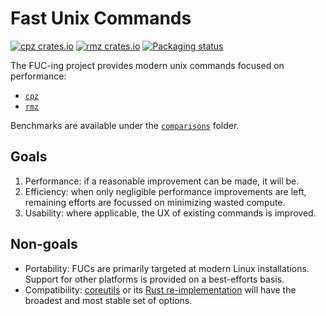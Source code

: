 # Fast Unix Commands

[![cpz crates.io](https://img.shields.io/crates/v/cpz?label=cpz%20crates.io&style=flat-square)](https://crates.io/crates/cpz)
[![rmz crates.io](https://img.shields.io/crates/v/rmz?label=rmz%20crates.io&style=flat-square)](https://crates.io/crates/rmz)
[![Packaging status](https://repology.org/badge/tiny-repos/fuc.svg)](https://repology.org/project/fuc/badges)

The FUC-ing project provides modern unix commands focused on performance:

- [`cpz`](#cpz)
- [`rmz`](#rmz)

Benchmarks are available under the [`comparisons`](comparisons) folder.

## Goals

1. Performance: if a reasonable improvement can be made, it will be.
2. Efficiency: when only negligible performance improvements are left, remaining efforts are
   focussed on minimizing wasted compute.
3. Usability: where applicable, the UX of existing commands is improved.

## Non-goals

- Portability: FUCs are primarily targeted at modern Linux installations. Support for other
  platforms is provided on a best-efforts basis.
- Compatibility: [coreutils](https://github.com/coreutils/coreutils) or
  its [Rust re-implementation](https://github.com/uutils/coreutils) will have the broadest and most
  stable set of options.
